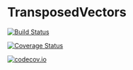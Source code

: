 # TransposedVectors

[![Build Status](https://travis-ci.org/andyferris/TransposedVectors.jl.svg?branch=master)](https://travis-ci.org/andyferris/TransposedVectors.jl)

[![Coverage Status](https://coveralls.io/repos/andyferris/TransposedVectors.jl/badge.svg?branch=master&service=github)](https://coveralls.io/github/andyferris/TransposedVectors.jl?branch=master)

[![codecov.io](http://codecov.io/github/andyferris/TransposedVectors.jl/coverage.svg?branch=master)](http://codecov.io/github/andyferris/TransposedVectors.jl?branch=master)
